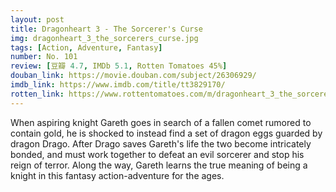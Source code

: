 ```yaml
---
layout: post 
title: Dragonheart 3 - The Sorcerer's Curse
img: dragonheart_3_the_sorcerers_curse.jpg
tags: [Action, Adventure, Fantasy]
number: No. 101
review: [豆瓣 4.7, IMDb 5.1, Rotten Tomatoes 45%]
douban_link: https://movie.douban.com/subject/26306929/
imdb_link: https://www.imdb.com/title/tt3829170/
rotten_link: https://www.rottentomatoes.com/m/dragonheart_3_the_sorcerers_curse_2015
---
```


When aspiring knight Gareth goes in search of a fallen comet rumored to contain gold, he is shocked to instead find a set of dragon eggs guarded by dragon Drago. After Drago saves Gareth's life the two become intricately bonded, and must work together to defeat an evil sorcerer and stop his reign of terror. Along the way, Gareth learns the true meaning of being a knight in this fantasy action-adventure for the ages.